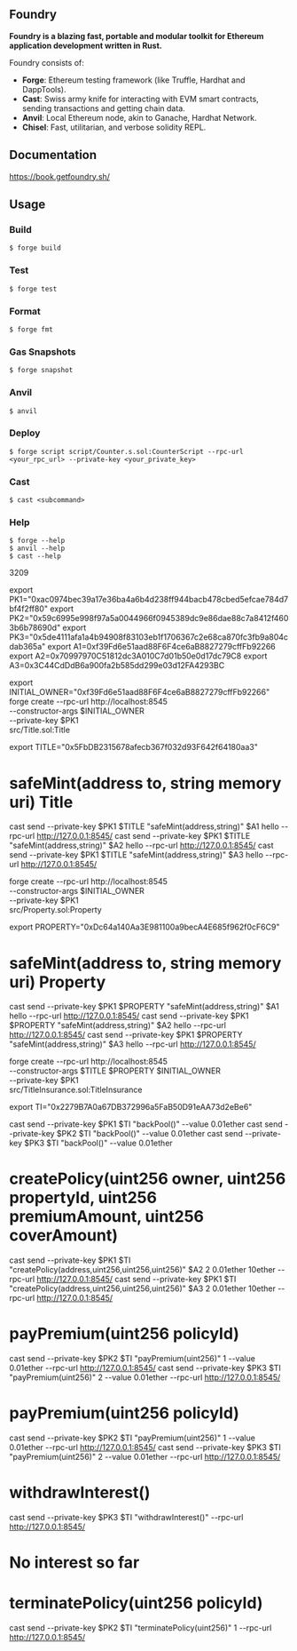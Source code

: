 ## Foundry

**Foundry is a blazing fast, portable and modular toolkit for Ethereum application development written in Rust.**

Foundry consists of:

-   **Forge**: Ethereum testing framework (like Truffle, Hardhat and DappTools).
-   **Cast**: Swiss army knife for interacting with EVM smart contracts, sending transactions and getting chain data.
-   **Anvil**: Local Ethereum node, akin to Ganache, Hardhat Network.
-   **Chisel**: Fast, utilitarian, and verbose solidity REPL.

## Documentation

https://book.getfoundry.sh/

## Usage

### Build

```shell
$ forge build
```

### Test

```shell
$ forge test
```

### Format

```shell
$ forge fmt
```

### Gas Snapshots

```shell
$ forge snapshot
```

### Anvil

```shell
$ anvil
```

### Deploy

```shell
$ forge script script/Counter.s.sol:CounterScript --rpc-url <your_rpc_url> --private-key <your_private_key>
```

### Cast

```shell
$ cast <subcommand>
```

### Help

```shell
$ forge --help
$ anvil --help
$ cast --help
```

3209

export PK1="0xac0974bec39a17e36ba4a6b4d238ff944bacb478cbed5efcae784d7bf4f2ff80"
export PK2="0x59c6995e998f97a5a0044966f0945389dc9e86dae88c7a8412f4603b6b78690d"
export PK3="0x5de4111afa1a4b94908f83103eb1f1706367c2e68ca870fc3fb9a804cdab365a"
export A1=0xf39Fd6e51aad88F6F4ce6aB8827279cffFb92266
export A2=0x70997970C51812dc3A010C7d01b50e0d17dc79C8
export A3=0x3C44CdDdB6a900fa2b585dd299e03d12FA4293BC

export INITIAL_OWNER="0xf39Fd6e51aad88F6F4ce6aB8827279cffFb92266"
forge create --rpc-url http://localhost:8545 \
             --constructor-args $INITIAL_OWNER \
             --private-key $PK1 \
             src/Title.sol:Title

export TITLE="0x5FbDB2315678afecb367f032d93F642f64180aa3"

# safeMint(address to, string memory uri) Title
cast send --private-key $PK1 $TITLE "safeMint(address,string)" $A1 hello --rpc-url http://127.0.0.1:8545/
cast send --private-key $PK1 $TITLE "safeMint(address,string)" $A2 hello --rpc-url http://127.0.0.1:8545/
cast send --private-key $PK1 $TITLE "safeMint(address,string)" $A3 hello --rpc-url http://127.0.0.1:8545/

forge create --rpc-url http://localhost:8545 \
             --constructor-args $INITIAL_OWNER \
             --private-key $PK1 \
             src/Property.sol:Property

export PROPERTY="0xDc64a140Aa3E981100a9becA4E685f962f0cF6C9"

# safeMint(address to, string memory uri) Property
cast send --private-key $PK1 $PROPERTY "safeMint(address,string)" $A1 hello --rpc-url http://127.0.0.1:8545/
cast send --private-key $PK1 $PROPERTY "safeMint(address,string)" $A2 hello --rpc-url http://127.0.0.1:8545/
cast send --private-key $PK1 $PROPERTY "safeMint(address,string)" $A3 hello --rpc-url http://127.0.0.1:8545/


forge create --rpc-url http://localhost:8545 \
             --constructor-args $TITLE $PROPERTY $INITIAL_OWNER \
             --private-key $PK1 \
             src/TitleInsurance.sol:TitleInsurance

export TI="0x2279B7A0a67DB372996a5FaB50D91eAA73d2eBe6"

cast send --private-key $PK1 $TI "backPool()" --value 0.01ether
cast send --private-key $PK2 $TI "backPool()" --value 0.01ether
cast send --private-key $PK3 $TI "backPool()" --value 0.01ether

# createPolicy(uint256 owner, uint256 propertyId, uint256 premiumAmount, uint256 coverAmount)
cast send --private-key $PK1 $TI "createPolicy(address,uint256,uint256,uint256)" $A2 2 0.01ether 10ether --rpc-url http://127.0.0.1:8545/
cast send --private-key $PK1 $TI "createPolicy(address,uint256,uint256,uint256)" $A3 2 0.01ether 10ether --rpc-url http://127.0.0.1:8545/

# payPremium(uint256 policyId)
cast send --private-key $PK2 $TI "payPremium(uint256)" 1 --value 0.01ether --rpc-url http://127.0.0.1:8545/
cast send --private-key $PK3 $TI "payPremium(uint256)" 2 --value 0.01ether --rpc-url http://127.0.0.1:8545/


# payPremium(uint256 policyId)
cast send --private-key $PK2 $TI "payPremium(uint256)" 1 --value 0.01ether --rpc-url http://127.0.0.1:8545/
cast send --private-key $PK3 $TI "payPremium(uint256)" 2 --value 0.01ether --rpc-url http://127.0.0.1:8545/


# withdrawInterest()
cast send --private-key $PK3 $TI "withdrawInterest()" --rpc-url http://127.0.0.1:8545/
# No interest so far

# terminatePolicy(uint256 policyId)
cast send --private-key $PK2 $TI "terminatePolicy(uint256)" 1 --rpc-url http://127.0.0.1:8545/